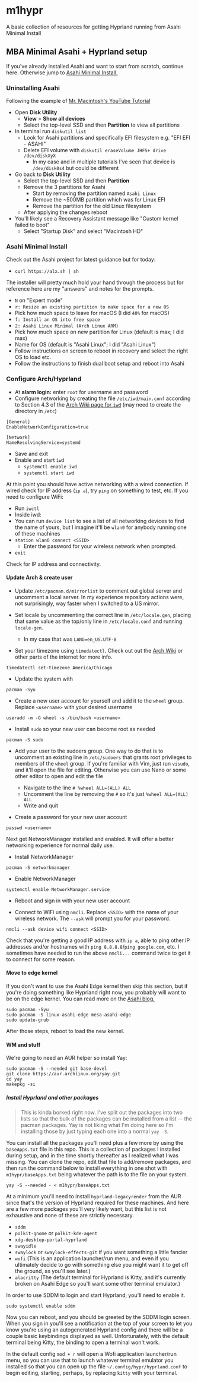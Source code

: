 # m1hypr
A basic collection of resources for getting Hyprland running from Asahi Minimal Install

## MBA Minimal Asahi + Hyprland setup

If you've already installed Asahi and want to start from scratch, continue
here. Otherwise jump to [Asahi Minimal Install.](#asahi-minimal-install)

### Uninstalling Asahi

Following the example of [Mr. Macintosh's YouTube
Tutorial](https://youtube.com/watch?v=nMnWTq2H-N0)

* Open **Disk Utility**
  * **View** > **Show all devices**
  * Select the top-level SSD and then **Partition** to view all partitions
* In terminal run `diskutil list`
  * Look for Asahi partitions and specifically EFI filesystem e.g. "EFI EFI -
    ASAHI"
  * Delete EFI volume with `diskutil eraseVolume JHFS+ drive /dev/diskXyX`
    * In my case and in multiple tutorials I've seen that device is
    `/dev/disk0s4` but could be different
* Go back to **Disk Utility**
  * Select the top-level SSD and then **Partition**
  * Remove the 3 partitions for Asahi
    * Start by removing the partition named `Asahi Linux`
    * Remove the ~500MB partition which was for Linux EFI
    * Remove the partition for the old Linux filesystem
  * After applying the changes reboot
* You'll likely see a Recovery Assistant message like "Custom kernel failed to
  boot"
  * Select "Startup Disk" and select "Macintosh HD"

### Asahi Minimal Install

Check out the Asahi project for latest guidance but for today:

* `curl https://alx.sh | sh`

The installer will pretty much hold your hand through the process but for
reference here are my "answers" and notes for the prompts.

* `N` on "Expert mode"
* `r: Resize an existing partition to make space for a new OS`
* Pick how much space to leave for macOS (I did `40%` for macOS)
* `f: Install an OS into free space`
* `2: Asahi Linux Minimal (Arch Linux ARM)`
* Pick how much space on new partition for Linux (default is max; I did max)
* Name for OS (default is "Asahi Linux"; I did "Asahi Linux")
* Follow instructions on screen to reboot in recovery and select the right OS
  to load etc.
* Follow the instructions to finish dual boot setup and reboot into Asahi

### Configure Arch/Hyprland

* At **alarm login:** enter `root` for username and password
* Configure networking by creating the file `/etc/iwd/main.conf` according to
  Section 4.3 of the [Arch Wiki page for
  `iwd`](https://wiki.archlinux.org/title/iwd#Enable_built-in_network_configuration)
  (may need to create the directory in `/etc`)

```
[General]
EnableNetworkConfiguration=true

[Network]
NameResolvingService=systemd
```

* Save and exit
* Enable and start `iwd`
  * `systemctl enable iwd`
  * `systemctl start iwd`

At this point you should have active networking with a wired connection. If
wired check for IP address (`ip a`), try `ping` on something to test, etc. If
you need to configure WiFi:

* Run `iwctl`
* Inside iwd:
* You can run `device list` to see a list of all networking devices to find the
  name of yours, but I imagine it'll be `wlan0` for anybody running one of
  these machines
* `station wlan0 connect <SSID>`
  * Enter the password for your wireless network when prompted.
* `exit`

Check for IP address and connectivity.

#### Update Arch & create user

* Update `/etc/pacman.d/mirrorlist` to comment out global server and uncomment
  a local server. In my experience repository actions were, not surprisingly,
way faster when I switched to a US mirror.

* Set locale by uncommenting the correct line in `/etc/locale.gen`, placing
  that same value as the top/only line in `/etc/locale.conf` and running
  `locale-gen`.
  * In my case that was `LANG=en_US.UTF-8`
* Set your timezone using `timedatectl`. Check out out the [Arch
  Wiki](https://wiki.archlinux.org/title/System_time#Time_zone) or other parts
  of the internet for more info.

```
timedatectl set-timezone America/Chicago
```

* Update the system with

```
pacman -Syu
```

* Create a new user account for yourself and add it to the `wheel` group.
  Replace `<username>` with your desired username

```
useradd -m -G wheel -s /bin/bash <username>
```

* Install `sudo` so your new user can become root as needed

```
pacman -S sudo
```
* Add your user to the sudoers group. One way to do that is to uncomment an
  existing line in `/etc/sudoers` that grants root privileges to members of the
`wheel` group. If you're familiar with Vim, just run `visudo`, and it'll open
the file for editing. Otherwise you can use Nano or some other editor to open
and edit the file
  * Navigate to the line `# %wheel ALL=(ALL) ALL`
  * Uncomment the line by removing the `#` so it's just `%wheel ALL=(ALL) ALL`
  * Write and quit

* Create a password for your new user account

```
passwd <username>
```

Next get NetworkManager installed and enabled. It will offer a better
networking experience for normal daily use.

* Install NetworkManager

```
pacman -S networkmanager
```

* Enable NetworkManager

```
systemctl enable NetworkManager.service
```

* Reboot and sign in with your new user account

* Connect to WiFi using `nmcli`. Replace `<SSID>` with the name of your
  wireless network. The `--ask` will prompt you for your password.

```
nmcli --ask device wifi connect <SSID>
```

Check that you're getting a good IP address with `ip a`, able to ping other IP
addresses and/or hostnames with `ping 8.8.8.8`/`ping google.com`, etc. I
sometimes have needed to run the above `nmcli...` command twice to get it to
connect for some reason.

#### Move to edge kernel

If you don't want to use the Asahi Edge kernel then skip this section, but if
you're doing something like Hyprland right now, you probably will want to be on
the edge kernel. You can read more on the [Asahi
blog.](https://asahilinux.org/2022/12/gpu-drivers-now-in-asahi-linux/)

```
sudo pacman -Syu
sudo pacman -S linux-asahi-edge mesa-asahi-edge
sudo update-grub
```

After those steps, reboot to load the new kernel.

#### WM and stuff

We're going to need an AUR helper so install Yay:

```
sudo pacman -S --needed git base-devel
git clone https://aur.archlinux.org/yay.git
cd yay
makepkg -si
```

##### Install Hyprland and other packages

> This is kinda borked right now. I've split out the packages into two lists so
> that the bulk of the packages can be installed from a list -- the pacman
> packages. Yay is not liking what I'm doing here so I'm installing those by
> just typing each one into a normal `yay -S`.

You can install all the packages you'll need plus a few more by using the
`baseApps.txt` file in this repo. This is a collection of packages I installed
during setup, and in the time shortly thereafter as I realized what I was
missing. You can clone the repo, edit that file to add/remove packages, and
then run the command below to install everything in one shot with
`m1hypr/baseApps.txt` being whatever the path is to the file on your system.

```
yay -S --needed - < m1hypr/baseApps.txt
```

At a minimum you'll need to install `hyprland-legacyrender` from the AUR since
that's the version of Hyprland required for these machines. And here are a few
more packages you'll very likely want, but this list is not exhaustive and none
of these are strictly necessary.

  * `sddm`
  * `polkit-gnome` or `polkit-kde-agent`
  * `xdg-desktop-portal-hyprland`
  * `swayidle`
  * `swaylock` or `swaylock-effects-git` if you want something a little fancier
  * `wofi` (This is an application launcher/run menu, and even if you
    ultimately decide to go with something else you might want it to get off
the ground, as you'll see later.)
  * `alacritty` (The default terminal for Hyprland is Kitty, and it's currently
    broken on Asahi Edge so you'll want some other terminal emulator.)

In order to use SDDM to login and start Hyprland, you'll need to enable it.

```
sudo systemctl enable sddm
```

Now you can reboot, and you should be greeted by the SDDM login screen. When
you sign in you'll see a notification at the top of your screen to let you know
you're using an autogenerated Hyprland config and there will be a couple basic
keybindings displayed as well. Unfortunately, with the default terminal being
Kitty, the binding to open a terminal won't work.

In the default config `mod + r` will open a Wofi application launcher/run menu,
so you can use that to launch whatever terminal emulator you installed so that
you can open up the file `~/.config/hypr/hyprland.conf` to begin editing,
starting, perhaps, by replacing `kitty` with your terminal.
